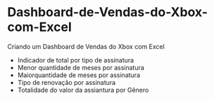 # Dashboard-de-Vendas-do-Xbox-com-Excel
Criando um Dashboard de Vendas do Xbox com Excel


- Indicador de total por tipo de assinatura
- Menor quantidade de meses por assinatura
- Maiorquantidade de meses por assinatura
- Tipo de renovação por assinatura
- Totalidade do valor da assiantura por Gênero
